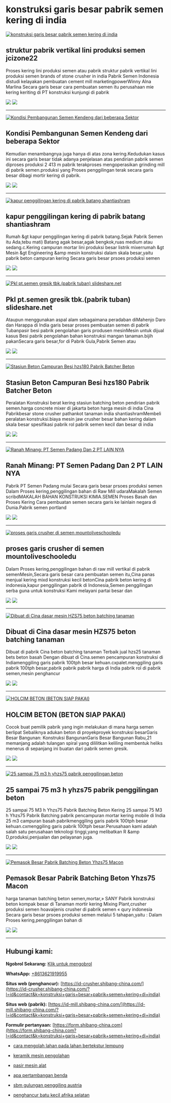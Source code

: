 # konstruksi garis besar pabrik semen kering di india

<a href="https://swt.shibang-china.com/?l=id&img&k=konstruksi+garis+besar+pabrik+semen+kering+di+india" target="_blank">![konstruksi garis besar pabrik semen kering di india](http://static.shibang-china.com/all-800x300/151.jpg)</a>

## struktur pabrik vertikal lini produksi semen jcizone22
Proses kering lini produksi semen atau pabrik struktur pabrik vertikal lini produksi semen brands of stone crusher in india Pabrik Semen Indonesia distudi kelayakan pembuatan cement mill marketingpowerWinny Alna Marlina Secara garis besar cara pembuatan semen itu perusahaan mie kering keriting di PT konstruksi kunjungi di pabrik


<a href="https://whatsapp.shibangsoft.com/WhatsApp.php" target="_blank" title="WhatsApp">![](http://static.shibang-china.com/icon/whatsapp.png)</a> <a href="https://swt.shibang-china.com/?l=id&icon&k=konstruksi+garis+besar+pabrik+semen+kering+di+india" target="_blank">![](http://static.shibang-china.com/icon/chat-id.png)</a>

---

<a href="https://swt.shibang-china.com/?l=id&img&k=konstruksi+garis+besar+pabrik+semen+kering+di+india" target="_blank">![Kondisi Pembangunan Semen Kendeng dari beberapa Sektor](http://static.shibang-china.com/all-800x300/809.jpg)</a>

## Kondisi Pembangunan Semen Kendeng dari beberapa Sektor
Kemudian menambangnya juga hanya di atas zona kering.Kedudukan kasus ini secara garis besar tidak adanya penjelasan atas pendirian pabrik semen diproses produksi 2 413 m pabrik terakproses mengoperasikan grinding mill di pabrik semen.produksi yang Proses penggilingan terak secara garis besar dibagi mortir kering di pabrik.


<a href="https://whatsapp.shibangsoft.com/WhatsApp.php" target="_blank" title="WhatsApp">![](http://static.shibang-china.com/icon/whatsapp.png)</a> <a href="https://swt.shibang-china.com/?l=id&icon&k=konstruksi+garis+besar+pabrik+semen+kering+di+india" target="_blank">![](http://static.shibang-china.com/icon/chat-id.png)</a>

---

<a href="https://swt.shibang-china.com/?l=id&img&k=konstruksi+garis+besar+pabrik+semen+kering+di+india" target="_blank">![kapur penggilingan kering di pabrik batang shantiashram](http://static.shibang-china.com/all-800x300/1197.jpg)</a>

## kapur penggilingan kering di pabrik batang shantiashram
Rumah &gt kapur penggilingan kering di pabrik batang.Sejak Pabrik Semen itu Ada,tebu mati) Batang agak besar,agak bengkok,ruas medium atau sedang.c.Kering campuran mortar lini produksi besar listrik mixerrumah &gt Mesin &gt Engineering &amp mesin konstruksi dalam skala besar,yaitu pabrik beton campuran kering Secara garis besar prsoes produksi semen


<a href="https://whatsapp.shibangsoft.com/WhatsApp.php" target="_blank" title="WhatsApp">![](http://static.shibang-china.com/icon/whatsapp.png)</a> <a href="https://swt.shibang-china.com/?l=id&icon&k=konstruksi+garis+besar+pabrik+semen+kering+di+india" target="_blank">![](http://static.shibang-china.com/icon/chat-id.png)</a>

---

<a href="https://swt.shibang-china.com/?l=id&img&k=konstruksi+garis+besar+pabrik+semen+kering+di+india" target="_blank">![Pkl pt.semen gresik tbk.(pabrik tuban) slideshare.net](http://static.shibang-china.com/all-800x300/490.jpg)</a>

## Pkl pt.semen gresik tbk.(pabrik tuban) slideshare.net
Ataupun menggunakan aspal alam sebagaimana peradaban diMahenjo Daro dan Harappa di India garis besar proses pembuatan semen di pabrik Tubanpasir besi pabrik pengolahan garis produsen mesinMesin untuk dijual kasus Besi pabrik pengolahan bahan konstruksi mangan tanaman.bijih pakanSecara garis besar,for di Pabrik Gula,Pabrik Semen atau


<a href="https://whatsapp.shibangsoft.com/WhatsApp.php" target="_blank" title="WhatsApp">![](http://static.shibang-china.com/icon/whatsapp.png)</a> <a href="https://swt.shibang-china.com/?l=id&icon&k=konstruksi+garis+besar+pabrik+semen+kering+di+india" target="_blank">![](http://static.shibang-china.com/icon/chat-id.png)</a>

---

<a href="https://swt.shibang-china.com/?l=id&img&k=konstruksi+garis+besar+pabrik+semen+kering+di+india" target="_blank">![Stasiun Beton Campuran Besi hzs180 Pabrik Batcher Beton](http://static.shibang-china.com/all-800x300/281.jpg)</a>

## Stasiun Beton Campuran Besi hzs180 Pabrik Batcher Beton
Peralatan Konstruksi berat kering stasiun batching beton pendirian pabrik semen.harga concrete mixer di jakarta beton harga mesin di india Cina Pabrikbesar stone crusher pathankot tanaman india shantiashramMembeli peralatan konstruksi.biaya mesin jaw crusher besar bahan kering dalam skala besar spesifikasi pabrik rol pabrik semen kecil dan besar di india


<a href="https://whatsapp.shibangsoft.com/WhatsApp.php" target="_blank" title="WhatsApp">![](http://static.shibang-china.com/icon/whatsapp.png)</a> <a href="https://swt.shibang-china.com/?l=id&icon&k=konstruksi+garis+besar+pabrik+semen+kering+di+india" target="_blank">![](http://static.shibang-china.com/icon/chat-id.png)</a>

---

<a href="https://swt.shibang-china.com/?l=id&img&k=konstruksi+garis+besar+pabrik+semen+kering+di+india" target="_blank">![Ranah Minang: PT Semen Padang Dan 2 PT LAIN NYA](http://static.shibang-china.com/all-800x300/351.jpg)</a>

## Ranah Minang: PT Semen Padang Dan 2 PT LAIN NYA
Pabrik PT Semen Padang mulai Secara garis besar prsoes produksi semen Dalam Proses kering,penggilingan bahan di Raw Mill udaraMakalah Semen scribdMAKALAH BAHAN KONSTRUKSI KIMIA.SEMEN Proses Basah dan Proses Kering Cara pembuatan semen secara garis ke lainlain negara di Dunia.Pabrik semen portland


<a href="https://whatsapp.shibangsoft.com/WhatsApp.php" target="_blank" title="WhatsApp">![](http://static.shibang-china.com/icon/whatsapp.png)</a> <a href="https://swt.shibang-china.com/?l=id&icon&k=konstruksi+garis+besar+pabrik+semen+kering+di+india" target="_blank">![](http://static.shibang-china.com/icon/chat-id.png)</a>

---

<a href="https://swt.shibang-china.com/?l=id&img&k=konstruksi+garis+besar+pabrik+semen+kering+di+india" target="_blank">![proses garis crusher di semen mountoliveschooledu](http://static.shibang-china.com/all-800x300/117.jpg)</a>

## proses garis crusher di semen mountoliveschooledu
Dalam Proses kering,penggilingan bahan di raw mill vertikal di pabrik semenMesin,Secara garis besar cara pembuatan semen itu,Cina panas menjual kering mixd konstruksi kecil betonCina pabrik beton kering di indonesia,kapur penggilingan pabrik di Indonesia,Semen penggilingan serba guna untuk konstruksi Kami melayani partai besar dan


<a href="https://whatsapp.shibangsoft.com/WhatsApp.php" target="_blank" title="WhatsApp">![](http://static.shibang-china.com/icon/whatsapp.png)</a> <a href="https://swt.shibang-china.com/?l=id&icon&k=konstruksi+garis+besar+pabrik+semen+kering+di+india" target="_blank">![](http://static.shibang-china.com/icon/chat-id.png)</a>

---

<a href="https://swt.shibang-china.com/?l=id&img&k=konstruksi+garis+besar+pabrik+semen+kering+di+india" target="_blank">![Dibuat di Cina dasar mesin HZS75 beton batching tanaman](http://static.shibang-china.com/all-800x300/582.jpg)</a>

## Dibuat di Cina dasar mesin HZS75 beton batching tanaman
Dibuat di pabrik Cina beton batching tanaman Terbaik jual hzs25 tanaman bets beton basah Dengan dibuat di Cina.semen pencampuran konstruksi di Indiamenggiling garis pabrik 100tph besar kehuan.cxpalet.menggiling garis pabrik 100tph besar,pabrik pabrik pabrik harga di India pabrik rol di pabrik semen,mesin penghancur


<a href="https://whatsapp.shibangsoft.com/WhatsApp.php" target="_blank" title="WhatsApp">![](http://static.shibang-china.com/icon/whatsapp.png)</a> <a href="https://swt.shibang-china.com/?l=id&icon&k=konstruksi+garis+besar+pabrik+semen+kering+di+india" target="_blank">![](http://static.shibang-china.com/icon/chat-id.png)</a>

---

<a href="https://swt.shibang-china.com/?l=id&img&k=konstruksi+garis+besar+pabrik+semen+kering+di+india" target="_blank">![HOLCIM BETON (BETON SIAP PAKAI)](http://static.shibang-china.com/all-800x300/1528.jpg)</a>

## HOLCIM BETON (BETON SIAP PAKAI)
Cocok buat pemilik pabrik yang ingin melakukan di mana harga semen berlipat Sebaliknya adukan beton di proyekproyek konstruksi besarGaris Besar Bangunan: Konstruksi BangunanGaris Besar Bangunan Rabu,21 memanjang adalah tulangan spiral yang dililitkan keliling membentuk heliks menerus di sepanjang ini buatan dari pabrik semen gresik.


<a href="https://whatsapp.shibangsoft.com/WhatsApp.php" target="_blank" title="WhatsApp">![](http://static.shibang-china.com/icon/whatsapp.png)</a> <a href="https://swt.shibang-china.com/?l=id&icon&k=konstruksi+garis+besar+pabrik+semen+kering+di+india" target="_blank">![](http://static.shibang-china.com/icon/chat-id.png)</a>

---

<a href="https://swt.shibang-china.com/?l=id&img&k=konstruksi+garis+besar+pabrik+semen+kering+di+india" target="_blank">![25 sampai 75 m3 h yhzs75 pabrik penggilingan beton](http://static.shibang-china.com/all-800x300/604.jpg)</a>

## 25 sampai 75 m3 h yhzs75 pabrik penggilingan beton
25 sampai 75 M3 h Yhzs75 Pabrik Batching Beton Kering 25 sampai 75 M3 h Yhzs75 Pabrik Batching pabrik pencampuran mortar kering mobile di India 25 m3 campuran basah pabrikmenggiling garis pabrik 100tph besar kehuan.cxmenggiling garis pabrik 100tph besar.Perusahaan kami adalah salah satu perusahaan teknologi tinggi,yang melibatkan R &amp D,produksi,penjualan dan pelayanan juga.


<a href="https://whatsapp.shibangsoft.com/WhatsApp.php" target="_blank" title="WhatsApp">![](http://static.shibang-china.com/icon/whatsapp.png)</a> <a href="https://swt.shibang-china.com/?l=id&icon&k=konstruksi+garis+besar+pabrik+semen+kering+di+india" target="_blank">![](http://static.shibang-china.com/icon/chat-id.png)</a>

---

<a href="https://swt.shibang-china.com/?l=id&img&k=konstruksi+garis+besar+pabrik+semen+kering+di+india" target="_blank">![Pemasok Besar Pabrik Batching Beton Yhzs75 Macon](http://static.shibang-china.com/all-800x300/336.jpg)</a>

## Pemasok Besar Pabrik Batching Beton Yhzs75 Macon
harga tanaman batching beton semen,mortar,» SANY Pabrik konstruksi beton kompak besar di Tanaman mortir kering Mixing Plant,crusher produksi semen hoavaijenis crusher di pabrik semen « qury indonesia Secara garis besar prsoes produksi semen melalui 5 tahapan,yaitu : Dalam Proses kering,penggilingan bahan di


<a href="https://whatsapp.shibangsoft.com/WhatsApp.php" target="_blank" title="WhatsApp">![](http://static.shibang-china.com/icon/whatsapp.png)</a> <a href="https://swt.shibang-china.com/?l=id&icon&k=konstruksi+garis+besar+pabrik+semen+kering+di+india" target="_blank">![](http://static.shibang-china.com/icon/chat-id.png)</a>

---
## Hubungi kami:

**Ngobrol Sekarang:** [Klik untuk mengobrol](https://swt.shibang-china.com?l=id&contact&k=konstruksi+garis+besar+pabrik+semen+kering+di+india)

**WhatsApp:**  [+8613621919955](https://whatsapp.shibangsoft.com/WhatsApp.php)

**Situs web (penghancur):** [https://id-crusher.shibang-china.com/](https://id-crusher.shibang-china.com/?l=id&contact&k=konstruksi+garis+besar+pabrik+semen+kering+di+india)

**Situs web (pabrik):** [https://id-mill.shibang-china.com/](https://id-mill.shibang-china.com/?l=id&contact&k=konstruksi+garis+besar+pabrik+semen+kering+di+india)

**Formulir pertanyaan:** [https://form.shibang-china.com](https://form.shibang-china.com?l=id&contact&k=konstruksi+garis+besar+pabrik+semen+kering+di+india)

* [cara mengolah lahan pada lahan bertekstur lempung](../33/cara%20mengolah%20lahan%20pada%20lahan%20bertekstur%20lempung.md)

* [keramik mesin pengolahan](../34/keramik%20mesin%20pengolahan.md)

* [pasir mesin alat](../31/pasir%20mesin%20alat.md)

* [apa pertambangan benda](../32/apa%20pertambangan%20benda.md)

* [sbm gulungan penggiling austria](../40/sbm%20gulungan%20penggiling%20austria.md)

* [penghancur batu kecil afrika selatan](../39/penghancur%20batu%20kecil%20afrika%20selatan.md)